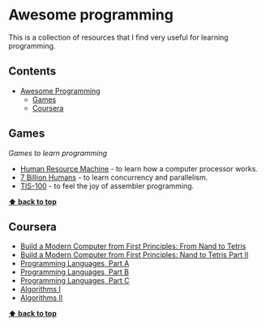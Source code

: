 # Awesome programming
This is a collection of resources that I find very useful for learning programming. 

## Contents

- [Awesome Programming](#awesome-programming)
  - [Games](#games)
  - [Coursera](#coursera)


## Games
_Games to learn programming_

- [Human Resource Machine](https://tomorrowcorporation.com/humanresourcemachine) - to learn how a computer processor works.
- [7 Billion Humans](https://tomorrowcorporation.com/7billionhumans) - to learn concurrency and parallelism.
- [TIS-100](https://www.zachtronics.com/tis-100/) - to feel the joy of assembler programming.

**[⬆ back to top](#contents)**

## Coursera

- [Build a Modern Computer from First Principles: From Nand to Tetris](https://www.coursera.org/learn/build-a-computer?)
- [Build a Modern Computer from First Principles: Nand to Tetris Part II](https://www.coursera.org/learn/nand2tetris2)
- [Programming Languages, Part A](https://www.coursera.org/learn/programming-languages)
- [Programming Languages, Part B](https://www.coursera.org/learn/programming-languages-part-b)
- [Programming Languages, Part C](https://www.coursera.org/learn/programming-languages-part-c)
- [Algorithms I](https://www.coursera.org/learn/algorithms-part1)
- [Algorithms II](https://www.coursera.org/learn/algorithms-part2)

**[⬆ back to top](#contents)**
